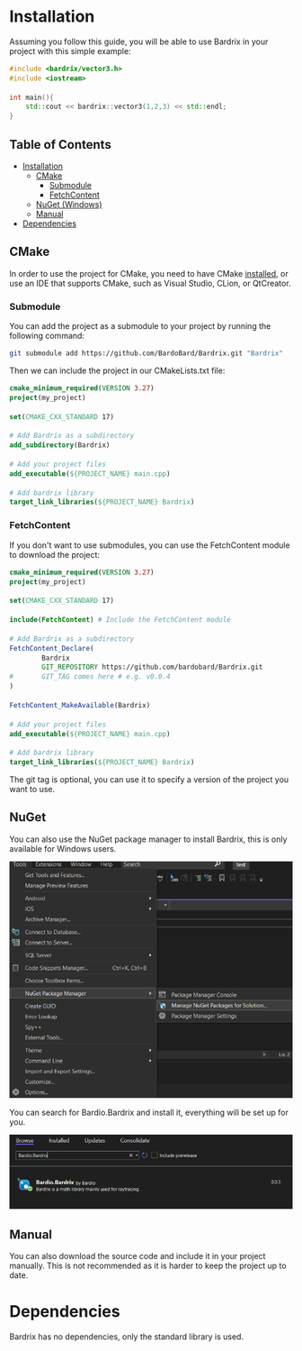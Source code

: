 # Installation

Assuming you follow this guide, you will be able to use Bardrix in your project with this simple example:

```c++
#include <bardrix/vector3.h>
#include <iostream>

int main(){
    std::cout << bardrix::vector3(1,2,3) << std::endl;
}
```

## Table of Contents

- [Installation](#installation)
    - [CMake](#cmake)
        - [Submodule](#submodule)
        - [FetchContent](#fetchcontent)
    - [NuGet (Windows)](#nuget)
    - [Manual](#manual)
- [Dependencies](#dependencies)

## CMake

In order to use the project for CMake, you need to have CMake [installed](https://cmake.org/download/), or use an IDE
that supports CMake, such as Visual Studio, CLion, or QtCreator.

### Submodule

You can add the project as a submodule to your project by running the following command:

```bash
git submodule add https://github.com/BardoBard/Bardrix.git "Bardrix"
```

Then we can include the project in our CMakeLists.txt file:

```cmake
cmake_minimum_required(VERSION 3.27)
project(my_project)

set(CMAKE_CXX_STANDARD 17)

# Add Bardrix as a subdirectory
add_subdirectory(Bardrix)

# Add your project files
add_executable(${PROJECT_NAME} main.cpp)

# Add bardrix library
target_link_libraries(${PROJECT_NAME} Bardrix)
```

### FetchContent

If you don't want to use submodules, you can use the FetchContent module to download the project:

```cmake
cmake_minimum_required(VERSION 3.27)
project(my_project)

set(CMAKE_CXX_STANDARD 17)

include(FetchContent) # Include the FetchContent module

# Add Bardrix as a subdirectory
FetchContent_Declare(
        Bardrix
        GIT_REPOSITORY https://github.com/bardobard/Bardrix.git
#       GIT_TAG comes here # e.g. v0.0.4
)

FetchContent_MakeAvailable(Bardrix)

# Add your project files
add_executable(${PROJECT_NAME} main.cpp)

# Add bardrix library
target_link_libraries(${PROJECT_NAME} Bardrix)
```

The git tag is optional, you can use it to specify a version of the project you want to use.

## NuGet

You can also use the NuGet package manager to install Bardrix, this is only available for Windows users.

![nuget_package_manager.png](Images/nuget_package_manager.png)

You can search for Bardio.Bardrix and install it, everything will be set up for you.

![nuget_package_manager_install.png](Images/nuget_package_manager_install.png)

## Manual

You can also download the source code and include it in your project manually. This is not recommended as it is harder
to keep the project up to date.

# Dependencies

Bardrix has no dependencies, only the standard library is used.

